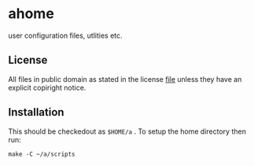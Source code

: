 ahome
=====

user configuration files, utlities etc.

License
-------

All files in public domain as stated in the license [file](LICENSE) unless they have an explicit copiright notice.

Installation
------------
This should be checkedout as `$HOME/a` . To setup the home directory then run:

```
make -C ~/a/scripts
```
